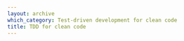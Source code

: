 ```yaml
---
layout: archive
which_category: Test-driven development for clean code
title: TDD for clean code
---
```

